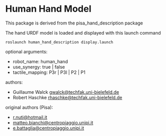 Human Hand Model
===============

This package is derived from the pisa_hand_description package

The hand URDF model is loaded and displayed with this launch command

```
roslaunch human_hand_description display.launch
```

optional arguments:
- robot_name: human_hand
- use_synergy: true | false
- tactile_mapping: P3r | P3l | P2 | P1

authors:
- Guillaume Walck gwalck@techfak.uni-bielefeld.de
- Robert Haschke rhaschke@techfak.uni-bielefeld.de

original authors (Pisa):
- r.nuti@hotmail.it
- matteo.bianchi@centropiaggio.unipi.it
- e.battaglia@centropiaggio.unipi.it
